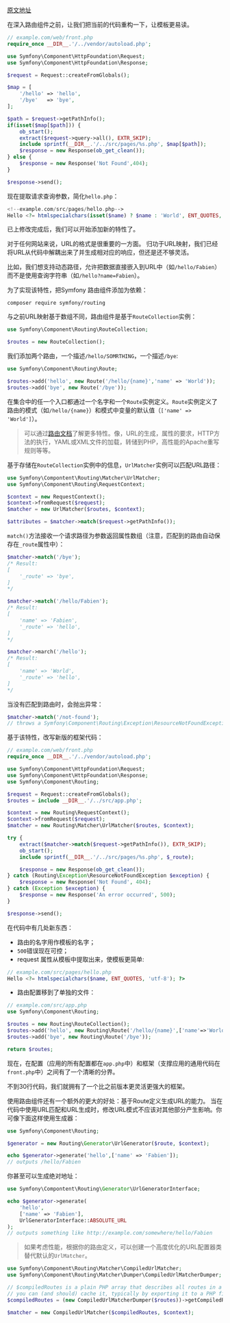 [原文地址](https://symfony.com/doc/5.x/create_framework/routing.html)

在深入路由组件之前，让我们把当前的代码重构一下，让模板更易读。

```php
// example.com/web/front.php
require_once __DIR__.'/../vendor/autoload.php';

use Symfony\Component\HttpFoundation\Request;
use Symfony\Component\HttpFoundation\Response;

$request = Request::createFromGlobals();

$map = [
    '/hello' => 'hello',
    '/bye'   => 'bye',
];

$path = $request->getPathInfo();
if(isset($map[$path])) {
    ob_start();
    extract($request->query->all(), EXTR_SKIP);
    include sprintf(__DIR__.'/../src/pages/%s.php', $map[$path]);
    $response = new Response(ob_get_clean());
} else {
    $response = new Response('Not Found',404);
}

$response->send();
```
现在提取请求查询参数，简化`hello.php`：
```php
<!--example.com/src/pages/hello.php-->
Hello <?= htmlspecialchars(isset($name) ? $name : 'World', ENT_QUOTES, 'utf-8'); ?>
```
已上修改完成后，我们可以开始添加新的特性了。

对于任何网站来说，URL的格式是很重要的一方面。
归功于URL映射，我们已经将URL从代码中解耦出来了并生成相对应的响应，但还是还不够灵活。

比如，我们想支持动态路径，允许把数据直接嵌入到URL中（如`/hello/Fabien`）而不是使用查询字符串（如`/hello?name=Fabien`）。

为了实现该特性，把Symfony 路由组件添加为依赖：
```
composer require symfony/routing
```

与之前URL映射基于数组不同，路由组件是基于`RouteCollection`实例：
```php
use Symfony\Component\Routing\RouteCollection;

$routes = new RouteCollection();
```
我们添加两个路由，一个描述`/hello/SOMRTHING`，一个描述`/bye`:
```php
use Symfony\Component\Routing\Route;

$routes->add('hello', new Route('/hello/{name}','name' => 'World'));
$routes->add('bye', new Route('/bye'));
```
在集合中的任一个入口都通过一个名字和一个`Route`实例定义。`Route`实例定义了路由的模式（如`/hello/{name}`）和模式中变量的默认值（`['name' => 'World']`）。

> 可以通过[路由文档](https://symfony.com/doc/5.x/routing.html)了解更多特性。像，URL的生成，属性的要求，HTTP方法的执行，YAML或XML文件的加载，转储到PHP，高性能的Apache重写规则等等。

基于存储在`RouteCollection`实例中的信息，`UrlMatcher`实例可以匹配URL路径：
```php
use Symfony\Compontent\Routing\Matcher\UrlMatcher;
use Symfony\Component\Routing\RequestContext;

$context = new RequestContext();
$context->fromRequest($request);
$matcher = new UrlMatcher($routes, $context);

$attributes = $matcher->match($request->getPathInfo());
```
`match()`方法接收一个请求路径为参数返回属性数组（注意，匹配到的路由自动保存在`_route`属性中）：
```php
$matcher->match('/bye');
/* Result:
[
    '_route' => 'bye',
]
*/

$matcher->match('/hello/Fabien');
/* Result:
[
    'name' => 'Fabien',
    '_route' => 'hello',
]
*/

$matcher->march('/hello');
/* Result:
[
    'name' => 'World',
    '_route' => 'hello',
]
*/
```
当没有匹配到路由时，会抛出异常：
```php
$matcher->match('/not-found');
// throws a Symfony\Component\Routing\Exception\ResourceNotFoundException
```
基于该特性，改写新版的框架代码：
```php
// example.com/web/front.php
require_once __DIR__.'/../vendor/autoload.php';

use Symfony\Component\HttpFoundation\Request;
use Symfony\Component\HttpFoundation\Response;
use Symfony\Component\Routing;

$request = Request::createFromGlobals();
$routes = include __DIR__.'/../src/app.php';

$context = new Routing\RequestContext();
$context->fromRequest($request);
$matcher = new Routing\Matcher\UrlMatcher($routes, $context);

try {
    extract($matcher->match($request->getPathInfo()), EXTR_SKIP);
    ob_start();
    include sprintf(__DIR__.'/../src/pages/%s.php', $_route);

    $response = new Response(ob_get_clean());
} catch (Routing\Exception\ResourceNotFoundException $exception) {
    $response = new Response('Not Found', 404);
} catch (Exception $exception) {
    $response = new Response('An error occurred', 500);
}

$response->send();
```
在代码中有几处新东西：
- 路由的名字用作模板的名字；
- `500`错误现在可控；
- request 属性从模板中提取出来，使模板更简单:
```php
// example.com/src/pages/hello.php
Hello <?= htmlspecialchars($name, ENT_QUOTES, 'utf-8'); ?>
```
- 路由配置移到了单独的文件：
```php
// example.com/src/app.php
use Symfony\Component\Routing;

$routes = new Routing\RouteCollection();
$routes->add('hello', new Routing\Route('/hello/{name}',['name'=>'World']));
$routes->add('bye', new Routing\Route('/bye'));

return $routes;
```

现在，在配置（应用的所有配置都在`app.php`中）和框架（支撑应用的通用代码在`front.php`中）之间有了一个清晰的分界。

不到30行代码，我们就拥有了一个比之前版本更灵活更强大的框架。

使用路由组件还有一个额外的更大的好处：基于Route定义生成URL的能力。
当在代码中使用URL匹配和URL生成时，修改URL模式不应该对其他部分产生影响。你可像下面这样使用生成器：
```php
use Symfony\Component\Routing;

$generator = new Routing\Generator\UrlGenerator($route, $context);

echo $generator->generate('hello',['name' => 'Fabien']);
// outputs /hello/Fabien
```
你甚至可以生成绝对地址：
```php
use Symfony\Compontent\Routing\Generator\UrlGeneratorInterface;

echo $generator->generate(
    'hello',
    ['name' => 'Fabien'],
    UrlGeneratorInterface::ABSOLUTE_URL
);
// outputs something like http://example.com/somewhere/hello/Fabien
```
> 如果考虑性能，根据你的路由定义，可以创建一个高度优化的URL配置器类替代默认的`UrlMatcher`。
```php
use Symfony\Component\Routing\Matcher\CompiledUrlMatcher;
use Symfony\Component\Routing\Matcher\Dumper\CompiledUrlMatcherDumper;

// $compiledRoutes is a plain PHP array that describes all routes in a performant data format
// you can (and should) cache it, typically by exporting it to a PHP file
$compiledRoutes = (new CompiledUrlMatcherDumper($routes))->getCompiledRoutes();

$matcher = new CompiledUrlMatcher($compiledRoutes, $context);
```